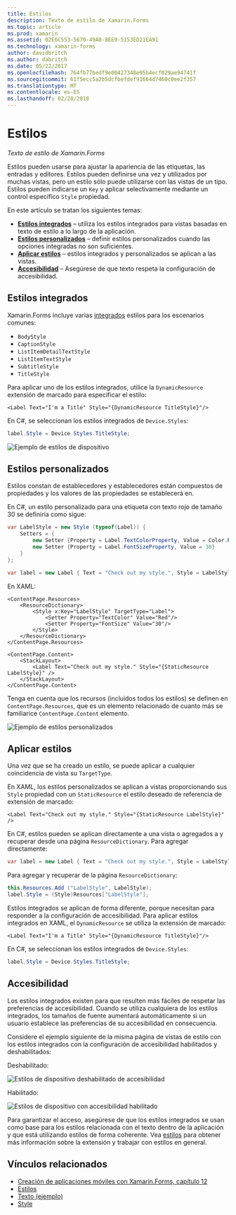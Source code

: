 ```yaml
---
title: Estilos
description: Texto de estilo de Xamarin.Forms
ms.topic: article
ms.prod: xamarin
ms.assetid: 02E6C553-5670-49A0-8EE9-5153ED21EA91
ms.technology: xamarin-forms
author: davidbritch
ms.author: dabritch
ms.date: 05/22/2017
ms.openlocfilehash: 764fb77bedf9e00427348e95b4ecf029ae94741f
ms.sourcegitcommit: 61f5ecc5a2b5dcfbefdef91664d7460c0ee2f357
ms.translationtype: MT
ms.contentlocale: es-ES
ms.lasthandoff: 02/28/2018
---
```

# <a name="styles"></a>Estilos

_Texto de estilo de Xamarin.Forms_


Estilos pueden usarse para ajustar la apariencia de las etiquetas, las entradas y editores. Estilos pueden definirse una vez y utilizados por muchas vistas, pero un estilo sólo puede utilizarse con las vistas de un tipo.
Estilos pueden indicarse un `Key` y aplicar selectivamente mediante un control específico `Style` propiedad.

En este artículo se tratan los siguientes temas:

- **[Estilos integrados](#Built-In_Styles)**  &ndash; utiliza los estilos integrados para vistas basadas en texto de estilo a lo largo de la aplicación.
- **[Estilos personalizados](#Custom_Styles)**  &ndash; definir estilos personalizados cuando las opciones integradas no son suficientes.
- **[Aplicar estilos](#Applying_Styles)**  &ndash; estilos integrados y personalizados se aplican a las vistas.
- **[Accesibilidad](#Accessibility)**  &ndash; Asegúrese de que texto respeta la configuración de accesibilidad.

<a name="Built-In_Styles" />

## <a name="built-in-styles"></a>Estilos integrados

Xamarin.Forms incluye varias [integrados](http://developer.xamarin.com/api/type/Xamarin.Forms.Device+Styles/) estilos para los escenarios comunes:

- `BodyStyle`
- `CaptionStyle`
- `ListItemDetailTextStyle`
- `ListItemTextStyle`
- `SubtitleStyle`
- `TitleStyle`

Para aplicar uno de los estilos integrados, utilice la `DynamicResource` extensión de marcado para especificar el estilo:

```xaml
<Label Text="I'm a Title" Style="{DynamicResource TitleStyle}"/>
```

En C#, se seleccionan los estilos integrados de `Device.Styles`:

```csharp
label.Style = Device.Styles.TitleStyle;
```

![](styles-images/builtinstyles.png "Ejemplo de estilos de dispositivo")

<a name="Custom_Styles" />

## <a name="custom-styles"></a>Estilos personalizados

Estilos constan de establecedores y establecedores están compuestos de propiedades y los valores de las propiedades se establecerá en.

En C#, un estilo personalizado para una etiqueta con texto rojo de tamaño 30 se definiría como sigue:

```csharp
var LabelStyle = new Style (typeof(Label)) {
    Setters = {
        new Setter {Property = Label.TextColorProperty, Value = Color.Red},
        new Setter {Property = Label.FontSizeProperty, Value = 30}
    }
};

var label = new Label { Text = "Check out my style.", Style = LabelStyle };
```

En XAML:

```xaml
<ContentPage.Resources>
    <ResourceDictionary>
        <Style x:Key="LabelStyle" TargetType="Label">
            <Setter Property="TextColor" Value="Red"/>
            <Setter Property="FontSize" Value="30"/>
        </Style>
    </ResourceDictionary>
</ContentPage.Resources>

<ContentPage.Content>
    <StackLayout>
        <Label Text="Check out my style." Style="{StaticResource LabelStyle}" />
    </StackLayout>
</ContentPage.Content>
```

Tenga en cuenta que los recursos (incluidos todos los estilos) se definen en `ContentPage.Resources`, que es un elemento relacionado de cuanto más se familiarice `ContentPage.Content` elemento.

![](styles-images/customstyle.png "Ejemplo de estilos personalizados")

<a name="Applying_Styles" />

## <a name="applying-styles"></a>Aplicar estilos

Una vez que se ha creado un estilo, se puede aplicar a cualquier coincidencia de vista su `TargetType`.

En XAML, los estilos personalizados se aplican a vistas proporcionando sus `Style` propiedad con un `StaticResource` el estilo deseado de referencia de extensión de marcado:

```xaml
<Label Text="Check out my style." Style="{StaticResource LabelStyle}" />
```

En C#, estilos pueden se aplican directamente a una vista o agregados a y recuperar desde una página `ResourceDictionary`. Para agregar directamente:

```csharp
var label = new Label { Text = "Check out my style.", Style = LabelStyle };
```

Para agregar y recuperar de la página `ResourceDictionary`:

```csharp
this.Resources.Add ("LabelStyle", LabelStyle);
label.Style = (Style)Resources["LabelStyle"];
```

Estilos integrados se aplican de forma diferente, porque necesitan para responder a la configuración de accesibilidad. Para aplicar estilos integrados en XAML, el `DynamicResource` se utiliza la extensión de marcado:

```xaml
<Label Text="I'm a Title" Style="{DynamicResource TitleStyle}"/>
```

En C#, se seleccionan los estilos integrados de `Device.Styles`:

```csharp
label.Style = Device.Styles.TitleStyle;
```

## <a name="accessibility"></a>Accesibilidad

Los estilos integrados existen para que resulten más fáciles de respetar las preferencias de accesibilidad. Cuando se utiliza cualquiera de los estilos integrados, los tamaños de fuente aumentará automáticamente si un usuario establece las preferencias de su accesibilidad en consecuencia.

Considere el ejemplo siguiente de la misma página de vistas de estilo con los estilos integrados con la configuración de accesibilidad habilitados y deshabilitados:

Deshabilitado:

![](styles-images/pre-access.png "Estilos de dispositivo deshabilitado de accesibilidad")

Habilitado:

![](styles-images/post-access.png "Estilos de dispositivo con accesibilidad habilitado")

Para garantizar el acceso, asegúrese de que los estilos integrados se usan como base para los estilos relacionada con el texto dentro de la aplicación y que está utilizando estilos de forma coherente. Vea [estilos](~/xamarin-forms/user-interface/styles/index.md) para obtener más información sobre la extensión y trabajar con estilos en general.


## <a name="related-links"></a>Vínculos relacionados

- [Creación de aplicaciones móviles con Xamarin.Forms, capítulo 12](https://developer.xamarin.com/r/xamarin-forms/book/chapter12.pdf)
- [Estilos](~/xamarin-forms/user-interface/styles/index.md)
- [Texto (ejemplo)](https://developer.xamarin.com/samples/xamarin-forms/UserInterface/Text)
- [Style](http://developer.xamarin.comhttps://developer.xamarin.com/api/type/Xamarin.Forms.Style/)
